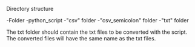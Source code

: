 Directory structure

-Folder
  -python_script
  -"csv" folder
  -"csv_semicolon" folder
  -"txt" folder


The txt folder should contain the txt files to be converted with the script. The converted files will have the same name as the txt files.
